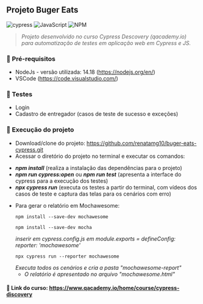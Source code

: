 ## Projeto Buger Eats
![cypress](https://img.shields.io/badge/-cypress-%23E5E5E5?style=for-the-badge&logo=cypress&logoColor=058a5e) ![JavaScript](https://img.shields.io/badge/javascript-%23323330.svg?style=for-the-badge&logo=javascript&logoColor=%23F7DF1E) ![NPM](https://img.shields.io/badge/NPM-%23000000.svg?style=for-the-badge&logo=npm&logoColor=white) 

> _Projeto desenvolvido no curso Cypress Descovery (qacademy.io) para automatização de testes em aplicação web em Cypress e JS._ 

### :pushpin: Pré-requisitos
- NodeJs - versão utilizada: 14.18 (https://nodejs.org/en/)
- VSCode (https://code.visualstudio.com/)

### :telescope: Testes
- Login
- Cadastro de entregador (casos de teste de sucesso e exceções)

### :dart: Execução do projeto
- Download/clone do projeto: https://github.com/renatamg10/buger-eats-cypress.git
- Acessar o diretório do projeto no terminal e executar os comandos:
+ **_npm install_** (realiza a instalação das dependências para o projeto)
+ **_npm run cypress:open_** ou **_npm run test_** (apresenta a interface do cypress para a execução dos testes)
+ **_npx cypress run_** (executa os testes a partir do terminal, com vídeos dos casos de teste e captura das telas para os cenários com erro)
- Para gerar o relatório em Mochawesome:
  ```
  npm install --save-dev mochawesome
  ```
  ```
  npm install --save-dev mocha
  ```
  _inserir em cypress.config.js em module.exports = defineConfig: reporter: 'mochawesome'_
  ```
  npx cypress run --reporter mochawesome
  ```
  _Executa todos os cenários e cria a pasta "mochawesome-report"_
    - _O relatório é apresentado no arquivo "mochawesome.html"_


#### :book: Link do curso: https://www.qacademy.io/home/course/cypress-discovery

